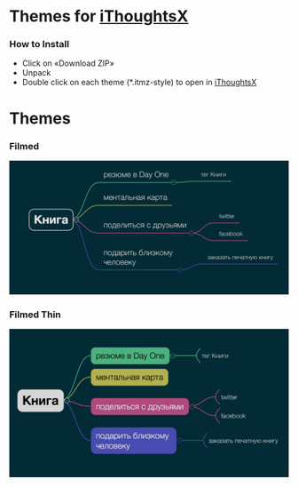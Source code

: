 # Themes for [iThoughtsX](https://itunes.apple.com/ru/app/ithoughtsx/id720669838?mt=12&uo=4&at=1001l9qh&ct=github)

### How to Install
- Click on «Download ZIP»
- Unpack
- Double click on each theme (*.itmz-style) to open in [iThoughtsX](https://itunes.apple.com/ru/app/ithoughtsx/id720669838?mt=12&uo=4&at=1001l9qh&ct=github)

# Themes
### Filmed
![](images/filmed_thin_demo.png)

### Filmed Thin
![](images/filmed_demo.png)